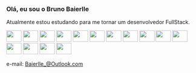
### Olá, eu sou o Bruno Baierlle 

Atualmente estou estudando para me tornar um desenvolvedor FullStack.


<img height="30" width="40" src="https://cdn.jsdelivr.net/gh/devicons/devicon/icons/apache/apache-original.svg" />

<img height="30" width="40" src="https://cdn.jsdelivr.net/gh/devicons/devicon/icons/mysql/mysql-original.svg" />

<img height="30" width="40" src="https://cdn.jsdelivr.net/gh/devicons/devicon/icons/wordpress/wordpress-plain.svg" />

<img height="30" width="40" src="https://cdn.jsdelivr.net/gh/devicons/devicon/icons/php/php-original.svg" />         



<img height="30" width="40" src="https://cdn.jsdelivr.net/gh/devicons/devicon/icons/rect/rect-original.svg" />

<img height="30" width="40" src="https://cdn.jsdelivr.net/gh/devicons/devicon/icons/javascript/javascript-original.svg" />

<img height="30" width="40" src="https://cdn.jsdelivr.net/gh/devicons/devicon/icons/jquery/jquery-original.svg" />

<img height="30" width="40" src="https://cdn.jsdelivr.net/gh/devicons/devicon/icons/nodejs/nodejs-original.svg" />

<img height="30" width="40" src="https://cdn.jsdelivr.net/gh/devicons/devicon/icons/react/react-original.svg" />

<img height="30" width="40" src="https://cdn.jsdelivr.net/gh/devicons/devicon/icons/threejs/threejs-original.svg" />


<img height="30" width="40" src="https://cdn.jsdelivr.net/gh/devicons/devicon/icons/html5/html5-original.svg" />

<img height="30" width="40" src="https://cdn.jsdelivr.net/gh/devicons/devicon/icons/babel/babel-original.svg" />

<img height="30" width="40" src="https://cdn.jsdelivr.net/gh/devicons/devicon/icons/bootstrap/bootstrap-original.svg" />

<img height="30" width="40" src="https://cdn.jsdelivr.net/gh/devicons/devicon/icons/css3/css3-original.svg" />





<img height="30" width="40" src="https://cdn.jsdelivr.net/gh/devicons/devicon/icons/cplusplus/cplusplus-original.svg" />

                       
          
       
e-mail: Baierlle_@Outlook.com
